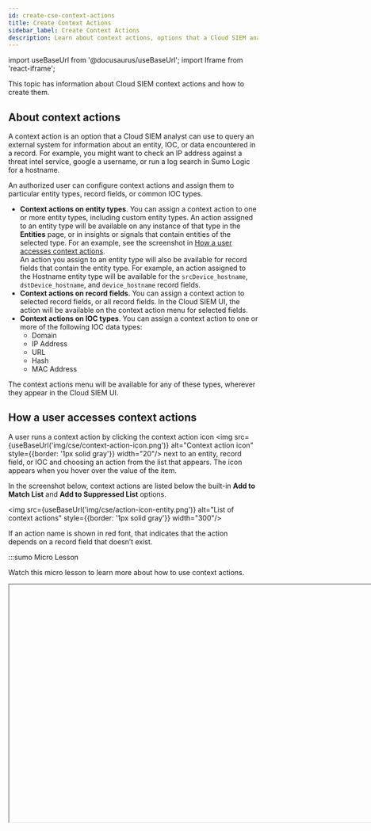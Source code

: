 ```yaml
---
id: create-cse-context-actions
title: Create Context Actions
sidebar_label: Create Context Actions
description: Learn about context actions, options that a Cloud SIEM analyst can use to query an external system for information about an entity, IOC, or data encountered in a record.
---
```


import useBaseUrl from '@docusaurus/useBaseUrl';
import Iframe from 'react-iframe'; 

This topic has information about Cloud SIEM context actions and how to create them. 

## About context actions

A context action is an option that a Cloud SIEM analyst can use to query an external system for information about an entity, IOC, or data encountered in a record. For example, you might want to check an IP address against a threat intel service, google a username, or run a log search in Sumo Logic for a hostname. 

An authorized user can configure context actions and assign them to particular entity types, record fields, or common IOC types.
* **Context actions on entity types**. You can assign a context action to one or more entity types, including custom entity types. An action assigned to an entity type will be available on any instance of that type in the **Entities** page, or in insights or signals that contain entities of the selected type. For an example, see the screenshot in [How a user accesses context actions](#how-a-user-accesses-contextactions). <br/>An action you assign to an entity type will also be available for record fields that contain the entity type. For example, an action assigned to the Hostname entity type will be available for the `srcDevice_hostname`, `dstDevice_hostname`, and `device_hostname` record fields.     
* **Context actions on record fields**. You can assign a context action to selected record fields, or all record fields. In the Cloud SIEM UI, the action will be available on the context action menu for selected fields.     
* **Context actions on IOC types**. You can assign a context action to one or more of the following IOC data types:
    * Domain
    * IP Address
    * URL
    * Hash
    * MAC Address

The context actions menu will be available for any of these types, wherever they appear in the Cloud SIEM UI.

## How a user accesses context actions

A user runs a context action by clicking the context action icon <img src={useBaseUrl('img/cse/context-action-icon.png')} alt="Context action icon" style={{border: '1px solid gray'}} width="20"/> next to an entity, record field, or IOC and choosing an action from the list that appears. The icon appears when you hover over the value of the item.

In the screenshot below, context actions are listed below the built-in **Add to Match List** and **Add to Suppressed List** options.

<img src={useBaseUrl('img/cse/action-icon-entity.png')} alt="List of context actions" style={{border: '1px solid gray'}} width="300"/>

If an action name is shown in red font, that indicates that the action depends on a record field that doesn’t exist.

:::sumo Micro Lesson

Watch this micro lesson to learn more about how to use context actions.

<Iframe url="https://fast.wistia.net/embed/iframe/o6amvox2uc?web_component=true&seo=true&videoFoam=false"
  width="854px"
  height="480px"
  title="title"
  id="Micro Lesson: Threat Investigation with Context Actions in Cloud SIEM Video"
  className="video-container"
  display="initial"
  position="relative"
  allow="autoplay; fullscreen"
  allowfullscreen
/>

:::

## Configure a context action

1. [**Classic UI**](/docs/get-started/sumo-logic-ui-classic). In the main Sumo Logic menu select **Data Management**, and then under **Integrations** select **Context Actions**. <br/>[**New UI**](/docs/get-started/sumo-logic-ui). In the main Sumo Logic menu select **Data Management**, and then under **Cloud SIEM Integrations** select **Context Actions**. You can also click the **Go To...** menu at the top of the screen and select **Context Actions**.  
1. On the **Context Actions** tab click **+ Add Context Action**.
1. Create the context action.  <br/><img src={useBaseUrl('img/cse/configured-action.png')} alt="Configure action" style={{border: '1px solid gray'}} width="400"/>
    1. **Name**. Enter a name for the context action. 
    1. **Action Type**. Choose whether you want to open a **Sumo Logic Query** or a **URL** to an external service. 
    1. **Query**. Enter the URL or log query that the context action will issue.
        For instructions, see:
        * [Create a Sumo Logic search URL](#create-a-sumo-logic-search-url)
        * [Create a URL to external service](#create-an-url-to-an-external-service)
    1. If you chose **Sumo Logic Query** above, the **Timestamp offset** option appears, which set the query time range. The offset can be either -30m or +30m, and it will be applied to the timestamp in the target record’s [timestamp](/docs/cse/schema/schema-attributes) field.
    1. **Entity Types**. Select the entity types that the context action will apply to.
    1. **Record Properties**. Select the record properties that the context action will apply to.
    1. **IOC Data Types**. Choose the IOC data types to which the context action will apply. You can select one or more of the following data types listed below. Your context action will be available for any occurrences of the IOCs you select.
        * **Domain**
        * **Entity Types**
        * **Hash**
        * **IP Address**
        * **MAC Address**
        * **Record Property**
        * **URL**

### Create a Sumo Logic search URL

To create an URL for a Sumo Logic search, you enter a Sumo Logic search query as you would in a Sumo Logic search tab, but use the `{{value}}` parameter placeholder for the target item. For example, for a context action whose target is **Username**, you could enter the following query to search for Cloud SIEM records of any type whose `user_username` field matches the username on which you run the action. 

`_index=sec_record* AND user_username = "{{value}}"`

When you save the action, the URL template will be populated with your Sumo Logic base URL, and the time range you selected, either `-30m` or `+30m`.

`{{sumobaseurl}}/ui/#/search/@{{timestamp[ms]-30m}}@_index=sec_record* AND user_username = {{value}}`

### Create an URL to an external service

To create a URL to be sent to an external service, enter the URL in the format required by the external service, and use the `{{value}}` parameter placeholder for the target entity, record field, or IOC. 

Examples:

#### Run a google search on the action target

`https://www.google.com?q={{value}}`

#### Check for the action target on AbuseIPDB

`https://www.abuseipdb.com/check/{{value}}`

The only required parameter in the URL is `{{value}}`. Depending on your use case, you can use other template parameters to insert timestamps in the action URL. For more information, see [Template parameters for context actions](#template-parameters-for-context-actions). 

#### Open the Criminal IP lookup page for an IP address

`https://www.criminalip.io/asset/report/{{value}}`

## Template parameters for context actions

The table below defines the parameters you can use in the URL template for a context action.

### Value

(Required) The `{{value}}` parameter inserts the target of the context action, for instance an IP Address to be inserted into the URL to a threat intel service. For example:

`https://www.abuseipdb.com/whois/{{value}}`

### Record value

You can insert any field from the target of a context action into the action URL with the `{{field_name}}` placeholder. For example, you could include `device_ip` in the URL with `{{device_ip}}`.  

### Sumo Logic Base URL

The `{{sumobaseurl}}` parameter applies to context actions that run a Sumo Logic log search.

Assuming your Cloud SIEM instance is configured to communicate with the Sumo Logic platform, when you create an action that runs a Sumo Logic search, Cloud SIEM will automatically insert this placeholder in your URL template—you don’t need to explicitly insert `{{sumobaseurl}} `placeholder yourself.

### Timestamp

When you run an action on a Cloud SIEM record, if that record has a [timestamp](/docs/cse/schema/schema-attributes) field value, you can insert the timestamp in UTC format into the URL using the `{{timestamp}}` parameter.

### Formatted timestamp

To insert a record’s [timestamp](/docs/cse/schema/schema-attributes) field value into the action URL as a Unix timestamp, use `{{timestamp [ms]}}`.

### Timestamp with delta

If desired, you can insert a timestamp value that is some offset of the record’s [timestamp](/docs/cse/schema/schema-attributes) field in the action URL, for example: 

`{{timestamp-5h}}`

**Supported operators**

* \+ (Positive Delta)
* \-  (Negative Delta)

**Supported units (case-sensitive)**

* Y (year)
* M (month)
* W (week)
* D (day)
* h (hour)
* m (minute)
* s (second)
